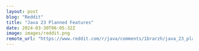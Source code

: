 ```yaml
---
layout: post
blog: "Reddit"
title: "Java 23 Planned Features"
date: 2024-03-30T06:05:32Z
image: images/reddit.png
remote_url: "https://www.reddit.com/r/java/comments/1brarzh/java_23_planned_features/"
---
```


